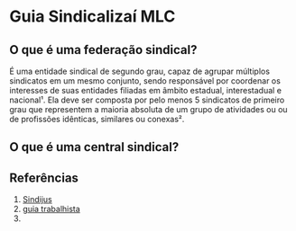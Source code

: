 # Guia Sindicalizaí MLC

## O que é uma federação sindical?

É uma entidade sindical de segundo grau, capaz de agrupar múltiplos sindicatos em um mesmo conjunto, sendo responsável por coordenar os interesses de suas entidades filiadas em âmbito estadual, interestadual e nacional¹. Ela deve ser composta por pelo menos 5 sindicatos de primeiro grau que representem a maioria absoluta de um grupo de atividades ou ou de profissões idênticas, similares ou conexas².

## O que é uma central sindical?


## Referências

1. [Sindijus](https://www.sindijus.org.br/institucional/federacao-sindical.html)
2. [guia trabalhista](https://www.guiatrabalhista.com.br/guia/sindicato.htm)
3. 
